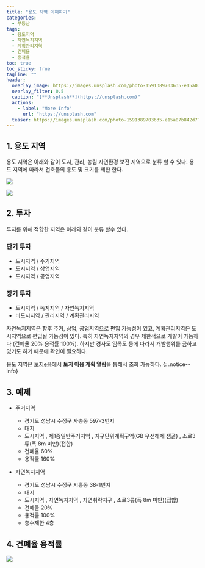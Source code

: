 ```yaml
---
title: "용도 지역 이해하기"
categories:
  - 부동산
tags:
  - 용도지역
  - 자연녹지지역
  - 계획관리지역
  - 건폐율
  - 용적율
toc: true
toc_sticky: true
tagline: ""
header:
  overlay_image: https://images.unsplash.com/photo-1591389703635-e15a07b842d7?ixlib=rb-4.0.3&ixid=MnwxMjA3fDB8MHxwaG90by1wYWdlfHx8fGVufDB8fHx8&auto=format&fit=crop&w=1633&q=80
  overlay_filter: 0.5
  caption: "[**Unsplash**](https://unsplash.com)"
  actions:
    - label: "More Info"
      url: "https://unsplash.com"
  teaser: https://images.unsplash.com/photo-1591389703635-e15a07b842d7?ixlib=rb-4.0.3&ixid=MnwxMjA3fDB8MHxwaG90by1wYWdlfHx8fGVufDB8fHx8&auto=format&fit=crop&w=1633&q=80
---
```


## 1. 용도 지역
용도 지역은 아래와 같이 도시, 관리, 농림 자연환경 보전 지역으로 분류 할 수 있다. 용도 지역에 따라서 건축물의 용도 및 크기를 제한 한다. 

![](https://t1.daumcdn.net/cfile/tistory/27388F4B56C985A736)

![](https://t1.daumcdn.net/cfile/tistory/232A7A455358AC6528)

## 2. 투자 
투지를 위해 적합한 지역은 아래와 같이 분류 할수 있다. 

### 단기 투자
* 도시지역 / 주거지역
* 도시지역 / 상업지역
* 도시지역 / 공업지역

### 장기 투자
* 도시지역 / 녹지지역 / 자연녹지지역
* 비도시지역 / 관리지역 / 계획관리지역

자연녹지지역은 향후 주거, 상업, 공업지역으로 편입 가능성이 있고, 계획관리지역은 도시지역으로 편입될 가능성이 있다. 특히 자연녹지지역의 경우 제한적으로 개발이 가능하다 (건폐율 20% 용적률 100%).
하지만 경사도 임목도 등에 따라서 개발행위를 금하고 있기도 하기 때문에 확인이 필요하다.

용도 지역은 [토지e음](https://www.eum.go.kr/)에서 **토지 이용 계획 열람**을 통해서 조회 가능하다. 
{: .notice--info}

## 3. 예제

* 주거지역
  * 경기도 성남시 수정구 사송동 597-3번지
  * 대지
  * 도시지역 , 제1종일반주거지역 , 지구단위계획구역(GB 우선해제 샘골) , 소로3류(폭 8m 미만)(접합)
  * 건폐율 60%
  * 용적률 160%

* 자연녹지지역
  * 경기도 성남시 수정구 시흥동 38-1번지
  * 대지
  * 도시지역 , 자연녹지지역 , 자연취락지구 , 소로3류(폭 8m 미만)(접합)
  * 건폐율 20%
  * 용적률 100%
  * 층수제한 4층

## 4. 건폐율 용적률 
![](https://www.eum.go.kr/web/FileDownload.do?file=/20200828/regguide/rgregister/RgFacilityFormPopup.jsp/008_02.jpg)